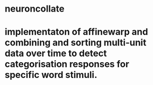 # neuroncollate
# implementaton of affinewarp and combining and sorting multi-unit data over time to detect categorisation responses for specific word stimuli.
